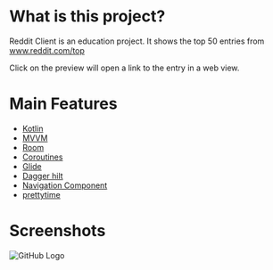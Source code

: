 # What is this project?
Reddit Client is an education project.
It shows the top 50 entries from www.reddit.com/top 

Click on the preview will open a link to the entry in a web view.
# Main Features
* [Kotlin](https://kotlinlang.org)
* [MVVM](https://developer.android.com/jetpack/guide?gclid=CjwKCAjwuvmHBhAxEiwAWAYj-HdXJnf8MDZHGfejfAvUh811kadPWi_vinr-WiKiX10DIGl_7pKeChoCC7MQAvD_BwE&gclsrc=aw.ds)
* [Room](https://developer.android.com/jetpack/androidx/releases/room)
* [Coroutines](https://kotlinlang.org/docs/coroutines-overview.html)
* [Glide](https://github.com/bumptech/glide)
* [Dagger hilt](https://dagger.dev/hilt/)
* [Navigation Component](https://developer.android.com/guide/navigation?gclid=CjwKCAjwuvmHBhAxEiwAWEktu_oVgtd95jXDOWxabwNRB1nZy5RlrPhmCySbVlb_1Jkww0Li6RoCtS8QAvD_BwE&gclsrc=aw.ds)
* [prettytime](https://github.com/ocpsoft/prettytime)

# Screenshots
![GitHub Logo](https://user-images.githubusercontent.com/39022091/127045127-57dee958-9220-4a0d-ad4c-ea557a61038c.png)

